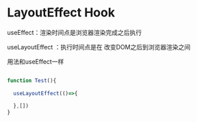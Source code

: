 # LayoutEffect Hook

useEffect：渲染时间点是浏览器渲染完成之后执行

useLayoutEffect ：执行时间点是在 改变DOM之后到浏览器渲染之间

用法和useEffect一样

```jsx

function Test(){
  
  useLayoutEffect(()=>{
    
  },[])
}
```

